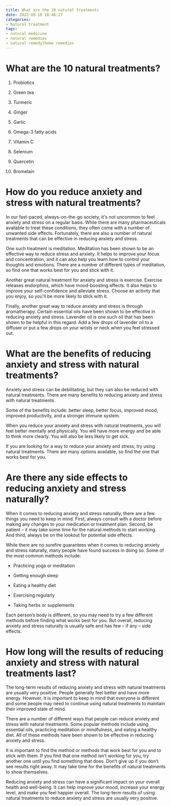 ```yaml
---
title: What are the 10 natural treatments
date: 2022-08-16 18:48:27
categories:
- Natural treatment
tags:
- natural medicine
- natural remedies
- natural remedy}home remedies
---
```



#  What are the 10 natural treatments?

1. Probiotics

2. Green tea

3. Turmeric

4. Ginger

5. Garlic

6. Omega-3 fatty acids
7. Vitamin C
8. Selenium
9. Quercetin
10. Bromelain

#  How do you reduce anxiety and stress with natural treatments?

In our fast-paced, always-on-the-go society, it's not uncommon to feel anxiety and stress on a regular basis. While there are many pharmaceuticals available to treat these conditions, they often come with a number of unwanted side effects. Fortunately, there are also a number of natural treatments that can be effective in reducing anxiety and stress.

One such treatment is meditation. Meditation has been shown to be an effective way to reduce stress and anxiety. It helps to improve your focus and concentration, and it can also help you learn how to control your thoughts and emotions. There are a number of different types of meditation, so find one that works best for you and stick with it.

Another great natural treatment for anxiety and stress is exercise. Exercise releases endorphins, which have mood-boosting effects. It also helps to improve your self-confidence and alleviate stress. Choose an activity that you enjoy, so you'll be more likely to stick with it.

Finally, another great way to reduce anxiety and stress is through aromatherapy. Certain essential oils have been shown to be effective in reducing anxiety and stress. Lavender oil is one such oil that has been shown to be helpful in this regard. Add a few drops of lavender oil to a diffuser or put a few drops on your wrists or neck when you feel stressed out.

#  What are the benefits of reducing anxiety and stress with natural treatments?

Anxiety and stress can be debilitating, but they can also be reduced with natural treatments. There are many benefits to reducing anxiety and stress with natural treatments.

Some of the benefits include: better sleep, better focus, improved mood, improved productivity, and a stronger immune system.

When you reduce your anxiety and stress with natural treatments, you will feel better mentally and physically. You will have more energy and be able to think more clearly. You will also be less likely to get sick.

If you are looking for a way to reduce your anxiety and stress, try using natural treatments. There are many options available, so find the one that works best for you.

#  Are there any side effects to reducing anxiety and stress naturally?

When it comes to reducing anxiety and stress naturally, there are a few things you need to keep in mind. First, always consult with a doctor before making any changes to your medication or treatment plan. Second, be patient – it may take some time for the natural methods to start working. And third, always be on the lookout for potential side effects.

While there are no surefire guarantees when it comes to reducing anxiety and stress naturally, many people have found success in doing so. Some of the most common methods include:

* Practicing yoga or meditation

* Getting enough sleep

* Eating a healthy diet

* Exercising regularly

* Taking herbs or supplements

Each person’s body is different, so you may need to try a few different methods before finding what works best for you. But overall, reducing anxiety and stress naturally is usually safe and has few – if any – side effects.

#  How long will the results of reducing anxiety and stress with natural treatments last?

The long-term results of reducing anxiety and stress with natural treatments are usually very positive. People generally feel better and have more energy. However, it is important to keep in mind that everyone is different and some people may need to continue using natural treatments to maintain their improved state of mind.

There are a number of different ways that people can reduce anxiety and stress with natural treatments. Some popular methods include using essential oils, practicing meditation or mindfulness, and eating a healthy diet. All of these methods have been shown to be effective in reducing anxiety and stress.

It is important to find the method or methods that work best for you and to stick with them. If you find that one method isn’t working for you, try another one until you find something that does. Don’t give up if you don’t see results right away. It may take time for the benefits of natural treatments to show themselves.

Reducing anxiety and stress can have a significant impact on your overall health and well-being. It can help improve your mood, increase your energy level, and make you feel happier overall. The long-term results of using natural treatments to reduce anxiety and stress are usually very positive.